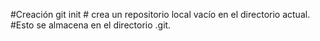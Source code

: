 #Creación
git init # crea un repositorio local vacío en el directorio actual.
#Esto se almacena en el directorio .git. 